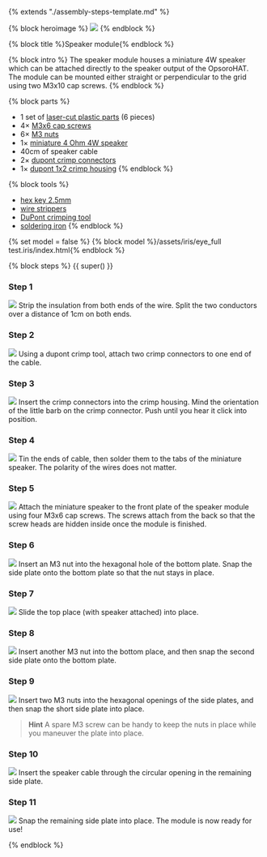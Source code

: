 {% extends "./assembly-steps-template.md" %}

{% block heroimage %}
  ![](/images/speaker-module/hero.jpg)
{% endblock %}

{% block title %}Speaker module{% endblock %}

{% block intro %}
The speaker module houses a miniature 4W speaker which can be attached directly
to the speaker output of the OpsoroHAT. The module can be mounted either
straight or perpendicular to the grid using two M3x10 cap screws.
{% endblock %}

{% block parts %}
* 1 set of [laser-cut plastic parts](./appendix/custom-components.md#speaker-module) (6 pieces)
* 4&times; [M3x6 cap screws](./appendix/vendor-components.md#fasteners)
* 6&times; [M3 nuts](./appendix/vendor-components.md#fasteners)
* 1&times; [miniature 4 Ohm 4W speaker](./appendix/vendor-components.md#speaker)
* 40cm of speaker cable
* 2&times; [dupont crimp connectors](./appendix/vendor-components.md#dupont-connectors)
* 1&times; [dupont 1x2 crimp housing](./appendix/vendor-components.md#dupont-connectors)
{% endblock %}

{% block tools %}
* [hex key 2.5mm](./appendix/tools.md#hex-key)
* [wire strippers](./appendix/tools.md#stripper)
* [DuPont crimping tool](./appendix/tools.md#dupont)
* [soldering iron](./appendix/tools.md#soldering-iron)
{% endblock %}

{% set model = false %}
{% block model %}/assets/iris/eye_full test.iris/index.html{% endblock %}

{% block steps %}
{{ super() }}

### Step 1
![](/images/speaker-module/1.jpg)
Strip the insulation from both ends of the wire. Split the two conductors over a
distance of 1cm on both ends.

### Step 2
![](/images/speaker-module/2.jpg)
Using a dupont crimp tool, attach two crimp connectors to one end of the cable.

### Step 3
![](/images/speaker-module/3.jpg)
Insert the crimp connectors into the crimp housing. Mind the orientation of the
little barb on the crimp connector. Push until you hear it click into position.

### Step 4
![](/images/speaker-module/4.jpg)
Tin the ends of cable, then solder them to the tabs of the miniature speaker.
The polarity of the wires does not matter.

### Step 5
![](/images/speaker-module/5.jpg)
Attach the miniature speaker to the front plate of the speaker module using four
M3x6 cap screws. The screws attach from the back so that the screw heads are
hidden inside once the module is finished.

### Step 6
![](/images/speaker-module/6.jpg)
Insert an M3 nut into the hexagonal hole of the bottom plate. Snap the side
plate onto the bottom plate so that the nut stays in place.

### Step 7
![](/images/speaker-module/7.jpg)
Slide the top place (with speaker attached) into place.

### Step 8
![](/images/speaker-module/8.jpg)
Insert another M3 nut into the bottom place, and then snap the second side plate
onto the bottom plate.

### Step 9
![](/images/speaker-module/9.jpg)
Insert two M3 nuts into the hexagonal openings of the side plates, and then snap
the short side plate into place.

> **Hint** A spare M3 screw can be handy to keep the nuts in place while you
> maneuver the plate into place.

### Step 10
![](/images/speaker-module/10.jpg)
Insert the speaker cable through the circular opening in the remaining side
plate.

### Step 11
![](/images/speaker-module/11.jpg)
Snap the remaining side plate into place. The module is now ready for use!

{% endblock %}
